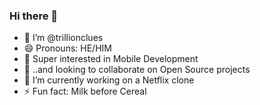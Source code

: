 ### Hi there 👋

<!--
**trillionclues/trillionclues** is a ✨ _special_ ✨ repository because its `README.md` (this file) appears on your GitHub profile.

Here are some ideas to get you started:
-->
- 👋 I’m @trillionclues
- 😄 Pronouns: HE/HIM
- 🌱 Super interested in Mobile Development
- 👯 ..and looking to collaborate on Open Source projects
- 🔭 I’m currently working on a Netflix clone
- ⚡ Fun fact: Milk before Cereal


